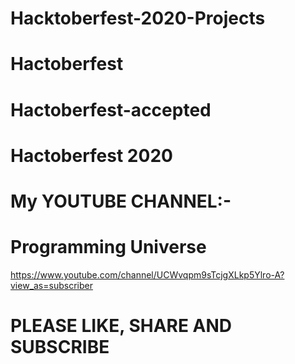 # Hacktoberfest-2020-Projects
# Hactoberfest
# Hactoberfest-accepted
# Hactoberfest 2020
# My YOUTUBE CHANNEL:-
# Programming Universe
https://www.youtube.com/channel/UCWvqpm9sTcjgXLkp5Ylro-A?view_as=subscriber
# PLEASE LIKE, SHARE AND SUBSCRIBE
